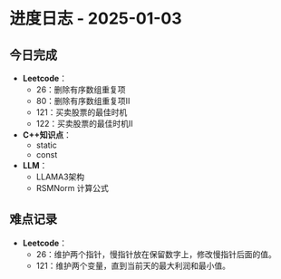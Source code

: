 # 进度日志 - 2025-01-03

## 今日完成
- **Leetcode**：
    - 26：删除有序数组重复项
    - 80：删除有序数组重复项II
    - 121：买卖股票的最佳时机
    - 122：买卖股票的最佳时机II
- **C++知识点**：
    - static
    - const
- **LLM**：
    - LLAMA3架构
    - RSMNorm 计算公式

## 难点记录
- **Leetcode**：
    - 26：维护两个指针，慢指针放在保留数字上，修改慢指针后面的值。
    - 121：维护两个变量，直到当前天的最大利润和最小值。


